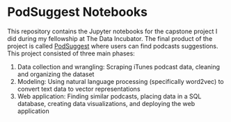 # PodSuggest Notebooks

This repository contains the Jupyter notebooks for the capstone project I did during my fellowship at The Data Incubator. The final product of the project is called [PodSuggest](https://podsuggest.herokuapp.com) where users can find podcasts suggestions. This project consisted of three main phases:

1. Data collection and wrangling: Scraping iTunes podcast data, cleaning and organizing the dataset
2. Modeling: Using natural language processing (specifically word2vec) to convert text data to vector representations
3. Web application: Finding similar podcasts, placing data in a SQL database, creating data visualizations, and deploying the web application
